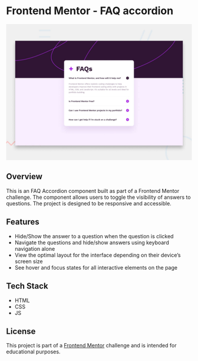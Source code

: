 # Frontend Mentor - FAQ accordion

![Design preview for the FAQ accordion coding challenge](./design/desktop-preview.jpg)

## Overview
This is an FAQ Accordion component built as part of a Frontend Mentor challenge. The component allows users to toggle the visibility of answers to questions. The project is designed to be responsive and accessible.

## Features
-	Hide/Show the answer to a question when the question is clicked
-	Navigate the questions and hide/show answers using keyboard navigation alone
-	View the optimal layout for the interface depending on their device’s screen size
-	See hover and focus states for all interactive elements on the page

## Tech Stack
- HTML
- CSS
- JS

## License
This project is part of a [Frontend Mentor](https://www.frontendmentor.io) challenge and is intended for educational purposes.
